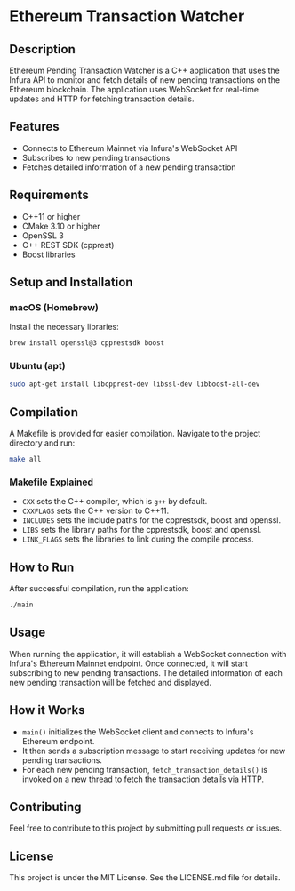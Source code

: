 # Ethereum Transaction Watcher

## Description

Ethereum Pending Transaction Watcher is a C++ application that uses the Infura API to monitor and fetch details of new pending transactions on the Ethereum blockchain. The application uses WebSocket for real-time updates and HTTP for fetching transaction details.

## Features

- Connects to Ethereum Mainnet via Infura's WebSocket API
- Subscribes to new pending transactions
- Fetches detailed information of a new pending transaction

## Requirements

- C++11 or higher
- CMake 3.10 or higher
- OpenSSL 3
- C++ REST SDK (cpprest)
- Boost libraries

## Setup and Installation

### macOS (Homebrew)

Install the necessary libraries:

```bash
brew install openssl@3 cpprestsdk boost
```

### Ubuntu (apt)

```bash
sudo apt-get install libcpprest-dev libssl-dev libboost-all-dev
```

## Compilation

A Makefile is provided for easier compilation. Navigate to the project directory and run:

```bash
make all
```

### Makefile Explained

- `CXX` sets the C++ compiler, which is `g++` by default.
- `CXXFLAGS` sets the C++ version to C++11.
- `INCLUDES` sets the include paths for the cpprestsdk, boost and openssl.
- `LIBS` sets the library paths for the cpprestsdk, boost and openssl.
- `LINK_FLAGS` sets the libraries to link during the compile process.

## How to Run

After successful compilation, run the application:

```bash
./main
```

## Usage

When running the application, it will establish a WebSocket connection with Infura's Ethereum Mainnet endpoint. Once connected, it will start subscribing to new pending transactions. The detailed information of each new pending transaction will be fetched and displayed.

## How it Works

- `main()` initializes the WebSocket client and connects to Infura's Ethereum endpoint.
- It then sends a subscription message to start receiving updates for new pending transactions.
- For each new pending transaction, `fetch_transaction_details()` is invoked on a new thread to fetch the transaction details via HTTP.

## Contributing

Feel free to contribute to this project by submitting pull requests or issues.

## License

This project is under the MIT License. See the LICENSE.md file for details.
